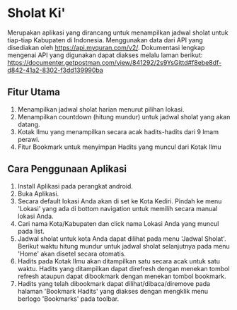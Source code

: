 # **Sholat Ki'**
  Merupakan aplikasi yang dirancang untuk menampilkan jadwal sholat untuk tiap-tiap Kabupaten di Indonesia.
Menggunakan data dari API yang disediakan oleh https://api.myquran.com/v2/. Dokumentasi lengkap mengenai API yang digunakan
dapat diakses melalu laman berikut:
https://documenter.getpostman.com/view/841292/2s9YsGittd#f8ebe8df-d842-41a2-8302-f3dd139990ba

## **Fitur Utama**
1. Menampilkan jadwal sholat harian menurut pilihan lokasi.
2. Menampilkan countdown (hitung mundur) untuk jadwal sholat yang akan datang.
3. Kotak Ilmu yang menampilkan secara acak hadits-hadits dari 9 Imam perawi.
4. Fitur Bookmark untuk menyimpan Hadits yang muncul dari Kotak Ilmu

## **Cara Penggunaan Aplikasi**
1. Install Aplikasi pada perangkat android.
2. Buka Aplikasi.
3. Secara default lokasi Anda akan di set ke Kota Kediri. Pindah ke menu 'Lokasi' yang ada di
   bottom navigation untuk memilih secara manual lokasi Anda.
4. Cari nama Kota/Kabupaten dan click nama Lokasi Anda yang muncul pada list.
5. Jadwal sholat untuk kota Anda dapat dilihat pada menu 'Jadwal Sholat'. Berikut waktu hitung
   mundur untuk jadwal sholat selanjutnya pada menu 'Home' akan disetel secara otomatis.
6. Hadits pada Kotak Ilmu akan ditampilkan satu secara acak untuk satu waktu. Hadits yang ditampilkan
   dapat direfresh dengan menekan tombol refresh ataupun dapat dibookmark dengan menekan tombol bookmark.
7. Hadits yang telah dibookmark dapat dilihat/dibaca/diremove pada halaman 'Bookmark Hadits' yang diakses dengan
    mengklik menu berlogo 'Bookmarks' pada toolbar.
